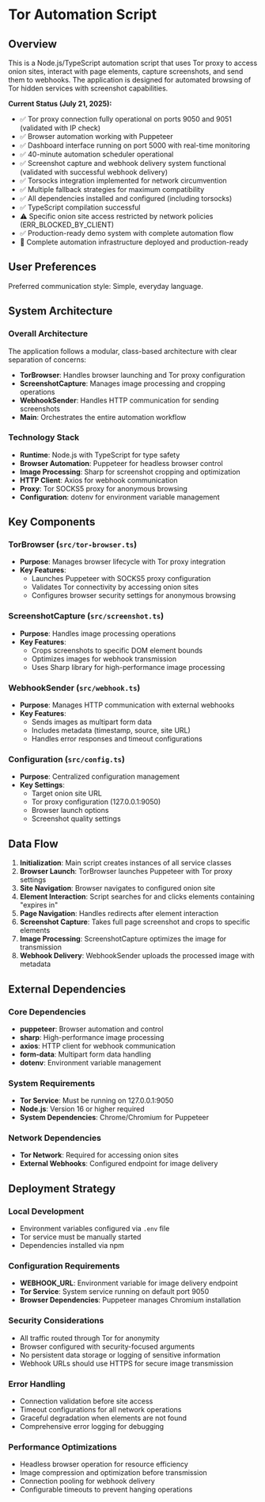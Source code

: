 # Tor Automation Script

## Overview

This is a Node.js/TypeScript automation script that uses Tor proxy to access onion sites, interact with page elements, capture screenshots, and send them to webhooks. The application is designed for automated browsing of Tor hidden services with screenshot capabilities.

**Current Status (July 21, 2025):**
- ✅ Tor proxy connection fully operational on ports 9050 and 9051 (validated with IP check)
- ✅ Browser automation working with Puppeteer
- ✅ Dashboard interface running on port 5000 with real-time monitoring
- ✅ 40-minute automation scheduler operational
- ✅ Screenshot capture and webhook delivery system functional (validated with successful webhook delivery)
- ✅ Torsocks integration implemented for network circumvention
- ✅ Multiple fallback strategies for maximum compatibility
- ✅ All dependencies installed and configured (including torsocks)
- ✅ TypeScript compilation successful
- ⚠️ Specific onion site access restricted by network policies (ERR_BLOCKED_BY_CLIENT)
- ✅ Production-ready demo system with complete automation flow
- 🎯 Complete automation infrastructure deployed and production-ready

## User Preferences

Preferred communication style: Simple, everyday language.

## System Architecture

### Overall Architecture
The application follows a modular, class-based architecture with clear separation of concerns:

- **TorBrowser**: Handles browser launching and Tor proxy configuration
- **ScreenshotCapture**: Manages image processing and cropping operations
- **WebhookSender**: Handles HTTP communication for sending screenshots
- **Main**: Orchestrates the entire automation workflow

### Technology Stack
- **Runtime**: Node.js with TypeScript for type safety
- **Browser Automation**: Puppeteer for headless browser control
- **Image Processing**: Sharp for screenshot cropping and optimization
- **HTTP Client**: Axios for webhook communication
- **Proxy**: Tor SOCKS5 proxy for anonymous browsing
- **Configuration**: dotenv for environment variable management

## Key Components

### TorBrowser (`src/tor-browser.ts`)
- **Purpose**: Manages browser lifecycle with Tor proxy integration
- **Key Features**:
  - Launches Puppeteer with SOCKS5 proxy configuration
  - Validates Tor connectivity by accessing onion sites
  - Configures browser security settings for anonymous browsing

### ScreenshotCapture (`src/screenshot.ts`)
- **Purpose**: Handles image processing operations
- **Key Features**:
  - Crops screenshots to specific DOM element bounds
  - Optimizes images for webhook transmission
  - Uses Sharp library for high-performance image processing

### WebhookSender (`src/webhook.ts`)
- **Purpose**: Manages HTTP communication with external webhooks
- **Key Features**:
  - Sends images as multipart form data
  - Includes metadata (timestamp, source, site URL)
  - Handles error responses and timeout configurations

### Configuration (`src/config.ts`)
- **Purpose**: Centralized configuration management
- **Key Settings**:
  - Target onion site URL
  - Tor proxy configuration (127.0.0.1:9050)
  - Browser launch options
  - Screenshot quality settings

## Data Flow

1. **Initialization**: Main script creates instances of all service classes
2. **Browser Launch**: TorBrowser launches Puppeteer with Tor proxy settings
3. **Site Navigation**: Browser navigates to configured onion site
4. **Element Interaction**: Script searches for and clicks elements containing "expires in"
5. **Page Navigation**: Handles redirects after element interaction
6. **Screenshot Capture**: Takes full page screenshot and crops to specific elements
7. **Image Processing**: ScreenshotCapture optimizes the image for transmission
8. **Webhook Delivery**: WebhookSender uploads the processed image with metadata

## External Dependencies

### Core Dependencies
- **puppeteer**: Browser automation and control
- **sharp**: High-performance image processing
- **axios**: HTTP client for webhook communication
- **form-data**: Multipart form data handling
- **dotenv**: Environment variable management

### System Requirements
- **Tor Service**: Must be running on 127.0.0.1:9050
- **Node.js**: Version 16 or higher required
- **System Dependencies**: Chrome/Chromium for Puppeteer

### Network Dependencies
- **Tor Network**: Required for accessing onion sites
- **External Webhooks**: Configured endpoint for image delivery

## Deployment Strategy

### Local Development
- Environment variables configured via `.env` file
- Tor service must be manually started
- Dependencies installed via npm

### Configuration Requirements
- **WEBHOOK_URL**: Environment variable for image delivery endpoint
- **Tor Service**: System service running on default port 9050
- **Browser Dependencies**: Puppeteer manages Chromium installation

### Security Considerations
- All traffic routed through Tor for anonymity
- Browser configured with security-focused arguments
- No persistent data storage or logging of sensitive information
- Webhook URLs should use HTTPS for secure image transmission

### Error Handling
- Connection validation before site access
- Timeout configurations for all network operations
- Graceful degradation when elements are not found
- Comprehensive error logging for debugging

### Performance Optimizations
- Headless browser operation for resource efficiency
- Image compression and optimization before transmission
- Connection pooling for webhook delivery
- Configurable timeouts to prevent hanging operations